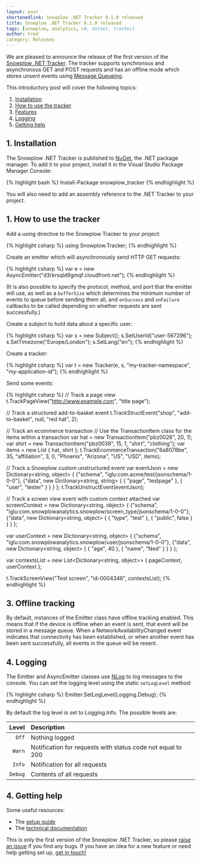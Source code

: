 ```yaml
---
layout: post
shortenedlink: Snowplow .NET Tracker 0.1.0 released
title: Snowplow .NET Tracker 0.1.0 released
tags: [snowplow, analytics, c#, dotnet, tracker]
author: Fred
category: Releases
---
```


We are pleased to announce the release of the first version of the [Snowplow .NET Tracker][repo]. The tracker supports synchronous and asynchronous GET and POST requests and has an offline mode which stores unsent events using [Message Queueing][msmq].

This introductory post will cover the following topics:

1. [Installation](/blog/2014/04/23/snowplow-ruby-tracker-0.1.0-released/#install)
2. [How to use the tracker](/blog/2014/04/23/snowplow-ruby-tracker-0.1.0-released/#usage)
3. [Features](/blog/2014/04/23/snowplow-ruby-tracker-0.1.0-released/#offline)
4. [Logging](/blog/2014/04/23/snowplow-ruby-tracker-0.1.0-released/#logging)
5. [Getting help](/blog/2014/04/23/snowplow-ruby-tracker-0.1.0-released/#help)

<!--more-->

<div class="html">
<h2><a name="install">1. Installation</a></h2>
</div>

The Snowplow .NET Tracker is published to [NuGet][nuget], the .NET package manager. To add it to your project, install it in the Visual Studio Package Manager Console:

{% highlight bash %}
Install-Package snowplow_tracker
{% endhighlight %}

You will also need to add an assembly reference to the .NET Tracker to your project.

<div class="html">
<h2><a name="usage">1. How to use the tracker</a></h2>
</div>

Add a using directive to the Snowplow Tracker to your project:

{% highlight csharp %}
using Snowplow.Tracker;
{% endhighlight %}

Create an emitter which will asynchronously send HTTP GET requests:

{% highlight csharp %}
var e = new AsyncEmitter("d3rkrsqld9gmqf.cloudfront.net");
{% endhighlight %}

(It is also possible to specify the protocol, method, and port that the emitter will use, as well as a `bufferSize` which determines the minimum number of events to queue before sending them all, and `onSuccess` and `onFailure` callbacks to be called depending on whether requests are sent successfully.)

Create a subject to hold data about a specific user:

{% highlight csharp %}
var s = new Subject();
s.SetUserId("user-567296");
s.SetTimezone("Europe/London");
s.SetLang("en");
{% endhighlight %}

Create a tracker:

{% highlight csharp %}
var t = new Tracker(e, s, "my-tracker-namespace", "my-application-id");
{% endhighlight %}

Send some events:

{% highlight csharp %}
// Track a page view
t.TrackPageView("http://www.example.com", "title page");

// Track a structured add-to-basket event
t.TrackStructEvent("shop", "add-to-basket", null, "red hat", 2);

// Track an ecommerce transaction
// Use the TransactionItem class for the items within a transaction
var hat = new TransactionItem("pbz0026", 20, 1);
var shirt = new TransactionItem("pbz0038", 15, 1, "shirt", "clothing");
var items = new List<TransactionItem> { hat, shirt };
t.TrackEcommerceTransaction("6a8078be", 35, "affiliation", 3, 0, "Phoenix", "Arizona", "US", "USD", items);

// Track a Snowplow custom unstructured event
var eventJson = new Dictionary<string, object>
{
	{"schema", "iglu:com.acme/test/jsonschema/1-0-0"},
	{"data", new Dictionary<string, string>
	{
		{ "page", "testpage" },
		{ "user", "tester" }
	}
	}
};
t.TrackUnstructEvent(eventJson);

// Track a screen view event with custom context attached
var screenContext = new Dictionary<string, object>
{
	{"schema", "iglu:com.snowplowanalytics.snowplow/screen_type/jsonschema/1-0-0"},
	{"data", new Dictionary<string, object>
	{
		{ "type", "test" },
		{ "public", false }
	}
	}
};

var userContext = new Dictionary<string, object>
{
	{"schema", "iglu:com.snowplowanalytics.snowplow/user/jsonschema/1-0-0"},
	{"data", new Dictionary<string, object>
	{
		{ "age", 40 },
		{ "name", "Ned" }
	}
	}
};

var contextsList = new List<Dictionary<string, object>>
{
	pageContext,
	userContext
};

t.TrackScreenView("Test screen", "id-0004346", contextsList);
{% endhighlight %}

<div class="html">
<h2><a name="offline">3. Offline tracking</a></h2>
</div>

By default, instances of the Emitter class have offline tracking enabled. This means that if the device is offline when an event is sent, that event will be stored in a message queue. When a NetworkAvailabilityChanged event indicates that connectivity has been established, or when another event has been sent successfully, all events in the queue will be resent.

<div class="html">
<h2><a name="logging">4. Logging</a></h2>
</div>

The Emitter and AsyncEmitter classes use [NLog][nlog] to log messages to the console. You can set the logging level using the static `setLogLevel` method:

{% highlight csharp %}
Emitter.SetLogLevel(Logging.Debug);
{% endhighlight %}

By default the log level is set to Logging.Info. The possible levels are:

| **Level**      | **Description**                                             |
|---------------:|:------------------------------------------------------------|
| `Off`          | Nothing logged                                              |
| `Warn`         | Notification for requests with status code not equal to 200 |
| `Info`         | Notification for all requests                               |
| `Debug`        | Contents of all requests                                    |

<div class="html">
<h2><a name="help">4. Getting help</a></h2>

Some useful resources:

* The [setup guide][setup]
* The [technical documentation][technical-documentation]

This is only the first version of the Snowplow .NET Tracker, so please [raise an issue][issues] if you find any bugs. If you have an idea for a new feature or need help getting set up, [get in touch!][talk-to-us]

</div>

[repo]: https://github.com/snowplow/snowplow-dotnet-tracker
[msmq]: http://msdn.microsoft.com/en-us/library/ms711472%28v=vs.85%29.aspx
[nuget]: https://www.nuget.org/
[nlog]: http://nlog-project.org/
[setup]: https://github.com/snowplow/snowplow/wiki/.NET-tracker-setup
[technical-documentation]: https://github.com/snowplow/snowplow/wiki/.NET-tracker
[issues]: https://github.com/snowplow/snowplow-dotnet-tracker/issues
[talk-to-us]: https://github.com/snowplow/snowplow/wiki/Talk-to-us
